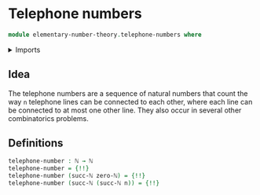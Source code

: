 # Telephone numbers

```agda
module elementary-number-theory.telephone-numbers where
```

<details><summary>Imports</summary>

```agda
open import elementary-number-theory.addition-natural-numbers
open import elementary-number-theory.multiplication-natural-numbers
open import elementary-number-theory.natural-numbers
```

</details>

## Idea

The telephone numbers are a sequence of natural numbers that count the way `n`
telephone lines can be connected to each other, where each line can be connected
to at most one other line. They also occur in several other combinatorics
problems.

## Definitions

```agda
telephone-number : ℕ → ℕ
telephone-number = {!!}
telephone-number (succ-ℕ zero-ℕ) = {!!}
telephone-number (succ-ℕ (succ-ℕ n)) = {!!}
```
